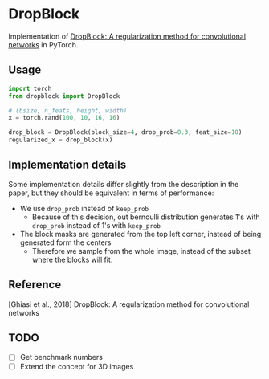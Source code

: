 # DropBlock

Implementation of [DropBlock: A regularization method for convolutional networks](https://arxiv.org/pdf/1810.12890.pdf) 
in PyTorch.


## Usage

````python
import torch
from dropblock import DropBlock

# (bsize, n_feats, height, width)
x = torch.rand(100, 10, 16, 16)

drop_block = DropBlock(block_size=4, drop_prob=0.3, feat_size=10)
regularized_x = drop_block(x)
````

## Implementation details

Some implementation details differ slightly from the description in the paper, 
but they should be equivalent in terms of performance:

 - We use `drop_prob` instead of `keep_prob`
    - Because of this decision, out bernoulli distribution 
 generates 1's with `drop_prob` instead of 1's with `keep_prob`
 - The block masks are generated from the top left corner, 
 instead of being generated form the centers
    - Therefore we sample from the whole image, instead of the subset 
    where the blocks will fit.
 
## Reference
[Ghiasi et al., 2018] DropBlock: A regularization method for convolutional networks

## TODO
- [ ] Get benchmark numbers
- [ ] Extend the concept for 3D images
